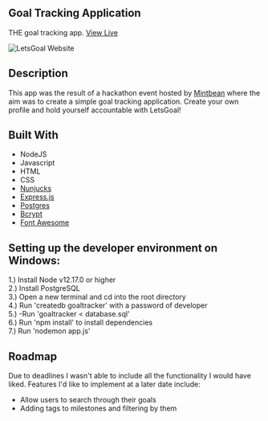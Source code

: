 ## Goal Tracking Application  
THE goal tracking app. <a href="https://lets-goal.herokuapp.com/">View Live</a>

![LetsGoal Website](https://i.imgur.com/DtM6UtG.png)

## Description

This app was the result of a hackathon event hosted by [Mintbean](https://www.mintbean.io/) where the aim was to create a simple goal tracking application. Create your own profile and hold yourself accountable with LetsGoal!

## Built With
* NodeJS
* Javascript
* HTML
* CSS
* [Nunjucks](https://mozilla.github.io/nunjucks/)
* [Express.js](https://expressjs.com/)
* [Postgres](https://www.postgresql.org/)
* [Bcrypt](https://www.npmjs.com/package/bcrypt)
* [Font Awesome](https://fontawesome.com/)


## Setting up the developer environment on Windows:
1.) Install Node v12.17.0 or higher   
2.) Install PostgreSQL  
3.) Open a new terminal and cd into the root directory  
4.) Run 'createdb goaltracker' with a password of developer   
5.) -Run 'goaltracker < database.sql'  
6.) Run 'npm install' to install dependencies    
7.) Run 'nodemon app.js'  


## Roadmap
Due to deadlines I wasn't able to include all the functionality I would have liked. Features I'd like to implement at a later date include:
* Allow users to search through their goals
* Adding tags to milestones and filtering by them
